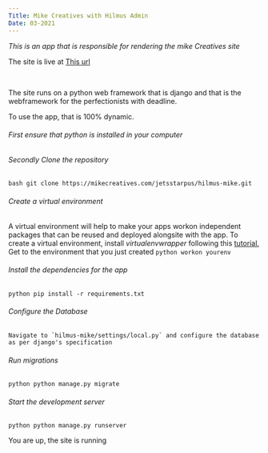 ```yaml
---
Title: Mike Creatives with Hilmus Admin
Date: 03-2021
---
```


*This is an app that is responsible for rendering the mike Creatives site*

The site is live at <a href="mikecreatives.com">This url</a>

<br />

The site runs on a python web framework that is django and that is the webframework for the perfectionists with deadline.

To use the app, that is 100% dynamic.
###### First ensure that python is installed in your computer

###### Secondly Clone the repository
`bash git clone https://mikecreatives.com/jetsstarpus/hilmus-mike.git`

###### Create a virtual environment
A virtual environment will help to make your apps workon independent packages that can be reused and deployed alongsite with the app.
To create a virtual environment, install *virtualenvwrapper* following this <a href="https://virtualenvwrapper.readthedocs.io/en/latest/install.html">tutorial.</a>
Get to the environment that you just created
`python workon yourenv`

###### Install the dependencies for the app
`python pip install -r requirements.txt`

###### Configure the Database
<pre><code>Navigate to `hilmus-mike/settings/local.py` and configure the database as per django's specification</code></pre>

###### Run migrations
`python python manage.py migrate`

###### Start the development server
`python python manage.py runserver`

You are up, the site is running
